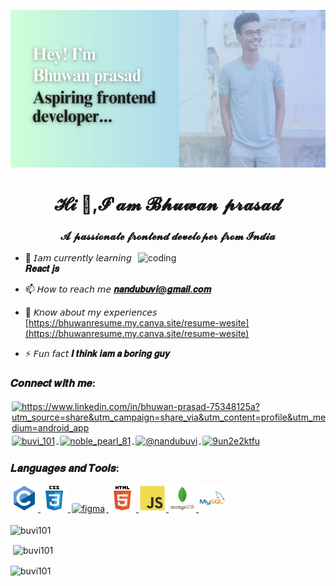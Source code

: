 ![logo](https://github.com/buvi101/buvi101/blob/main/Github%20banner.jpg)
<h1 align="center"> 𝓗𝓲  👋,𝓘'𝓪𝓶 𝓑𝓱𝓾𝔀𝓪𝓷 𝓹𝓻𝓪𝓼𝓪𝓭</h1>
<h3 align="center"> 𝓐 𝓹𝓪𝓼𝓼𝓲𝓸𝓷𝓪𝓽𝓮 𝓯𝓻𝓸𝓷𝓽𝓮𝓷𝓭 𝓭𝓮𝓿𝓮𝓵𝓸𝓹𝓮𝓻 𝓯𝓻𝓸𝓶 𝓘𝓷𝓭𝓲𝓪</h3>

<img align="right" alt="coding" width="300" src="https://media.licdn.com/dms/image/D5612AQGOmwfIE5mlWA/article-cover_image-shrink_720_1280/0/1674617947228?e=2147483647&v=beta&t=FTU_isQ6VYfV5D_ueFHPWvT8ZqgDeJG3yr8Mi8lpfk0">

- 🌱 𝘐𝘢𝘮 𝘤𝘶𝘳𝘳𝘦𝘯𝘵𝘭𝘺 𝘭𝘦𝘢𝘳𝘯𝘪𝘯𝘨 **𝑹𝒆𝒂𝒄𝒕 𝒋𝒔**

- 📫 𝘏𝘰𝘸 𝘵𝘰 𝘳𝘦𝘢𝘤𝘩 𝘮𝘦 **𝒏𝒂𝒏𝒅𝒖𝒃𝒖𝒗𝒊@𝒈𝒎𝒂𝒊𝒍.𝒄𝒐𝒎**

- 📄 𝘒𝘯𝘰𝘸 𝘢𝘣𝘰𝘶𝘵 𝘮𝘺 𝘦𝘹𝘱𝘦𝘳𝘪𝘦𝘯𝘤𝘦𝘴 [https://bhuwanresume.my.canva.site/resume-wesite](https://bhuwanresume.my.canva.site/resume-wesite)

- ⚡ 𝘍𝘶𝘯 𝘧𝘢𝘤𝘵 **𝑰 𝒕𝒉𝒊𝒏𝒌 𝒊𝒂𝒎 𝒂 𝒃𝒐𝒓𝒊𝒏𝒈 𝒈𝒖𝒚**

<h3 align="left">𝑪𝒐𝒏𝒏𝒆𝒄𝒕 𝒘𝒊𝒕𝒉 𝒎𝒆:</h3>
<p align="left">
    <a href="https://linkedin.com/in/https://www.linkedin.com/in/bhuwan-prasad-75348125a?utm_source=share&utm_campaign=share_via&utm_content=profile&utm_medium=android_app" target="blank">
        <img align="center" src="https://raw.githubusercontent.com/rahuldkjain/github-profile-readme-generator/master/src/images/icons/Social/linked-in-alt.svg" alt="https://www.linkedin.com/in/bhuwan-prasad-75348125a?utm_source=share&utm_campaign=share_via&utm_content=profile&utm_medium=android_app" height="30" width="40" style="border: 2px solid white; border-radius: 5px;" />
    </a>
    <a href="https://instagram.com/buvi_101" target="blank">
        <img align="center" src="https://raw.githubusercontent.com/rahuldkjain/github-profile-readme-generator/master/src/images/icons/Social/instagram.svg" alt="buvi_101" height="30" width="40" style="border: 2px solid white; border-radius: 5px;" />
    </a>
    <a href="https://www.codechef.com/users/noble_pearl_81" target="blank">
        <img align="center" src="https://cdn.jsdelivr.net/npm/simple-icons@3.1.0/icons/codechef.svg" alt="noble_pearl_81" height="30" width="40" style="border: 2px solid white; border-radius: 5px;" />
    </a>
    <a href="https://www.hackerrank.com/@nandubuvi" target="blank">
        <img align="center" src="https://raw.githubusercontent.com/rahuldkjain/github-profile-readme-generator/master/src/images/icons/Social/hackerrank.svg" alt="@nandubuvi" height="30" width="40" style="border: 2px solid white; border-radius: 5px;" />
    </a>
    <a href="https://www.leetcode.com/9un2e2ktfu" target="blank">
        <img align="center" src="https://raw.githubusercontent.com/rahuldkjain/github-profile-readme-generator/master/src/images/icons/Social/leet-code.svg" alt="9un2e2ktfu" height="30" width="40" style="border: 2px solid white; border-radius: 5px;" />
    </a>
    
</p>

<h3 align="left">𝑳𝒂𝒏𝒈𝒖𝒂𝒈𝒆𝒔 𝒂𝒏𝒅 𝑻𝒐𝒐𝒍𝒔:</h3>
<p align="left">
    <a href="https://www.cprogramming.com/" target="_blank" rel="noreferrer">
        <img src="https://raw.githubusercontent.com/devicons/devicon/master/icons/c/c-original.svg" alt="c" width="40" height="40" style="border: 2px solid white; border-radius: 5px;" />
    </a>
    <a href="https://www.w3schools.com/css/" target="_blank" rel="noreferrer">
        <img src="https://raw.githubusercontent.com/devicons/devicon/master/icons/css3/css3-original-wordmark.svg" alt="css3" width="40" height="40" style="border: 2px solid white; border-radius: 5px;" />
    </a>
    <a href="https://www.figma.com/" target="_blank" rel="noreferrer">
        <img src="https://www.vectorlogo.zone/logos/figma/figma-icon.svg" alt="figma" width="40" height="40" style="border: 2px solid white; border-radius: 5px;" />
    </a>
    <a href="https://www.w3.org/html/" target="_blank" rel="noreferrer">
        <img src="https://raw.githubusercontent.com/devicons/devicon/master/icons/html5/html5-original-wordmark.svg" alt="html5" width="40" height="40" style="border: 2px solid white; border-radius: 5px;" />
    </a>
    <a href="https://developer.mozilla.org/en-US/docs/Web/JavaScript" target="_blank" rel="noreferrer">
        <img src="https://raw.githubusercontent.com/devicons/devicon/master/icons/javascript/javascript-original.svg" alt="javascript" width="40" height="40" style="border: 2px solid white; border-radius: 5px;" />
    </a>
    <a href="https://www.mongodb.com/" target="_blank" rel="noreferrer">
        <img src="https://raw.githubusercontent.com/devicons/devicon/master/icons/mongodb/mongodb-original-wordmark.svg" alt="mongodb" width="40" height="40" style="border: 2px solid white; border-radius: 5px;" />
    </a>
    <a href="https://www.mysql.com/" target="_blank" rel="noreferrer">
        <img src="https://raw.githubusercontent.com/devicons/devicon/master/icons/mysql/mysql-original-wordmark.svg" alt="mysql" width="40" height="40" style="border: 2px solid white; border-radius: 5px;" />
    </a>
</p>
    <p><img align="center" src="https://github-readme-stats.vercel.app/api/top-langs?username=buvi101&show_icons=true&locale=en&layout=compact&bg_color=1a1a1a&text_color=ffffff&title_color=ffffff&icon_color=ffffff" alt="buvi101"></p>

<p>&nbsp;<img align="center" src="https://github-readme-stats.vercel.app/api?username=buvi101&show_icons=true&locale=en&bg_color=1a1a1a&text_color=ffffff&title_color=ffffff&icon_color=ffffff" alt="buvi101"></p>

<p><img align="center" src="https://github-readme-streak-stats.herokuapp.com/?user=buvi101&background=1a1a1a&stroke=ffffff&ring=ffffff&fire=ffffff&currStreakNum=ffffff&sideNums=ffffff&currStreakLabel=ffffff&sideLabels=ffffff&dates=ffffff" alt="buvi101"></p>
